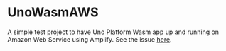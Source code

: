 # UnoWasmAWS

A simple test project to have Uno Platform Wasm app up and running on Amazon Web Service using Amplify. See the issue [here](https://github.com/unoplatform/uno/issues/10768).